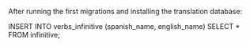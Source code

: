 After running the first migrations and installing the translation database:

INSERT INTO verbs_infinitive (spanish_name, english_name) SELECT * FROM infinitive;
